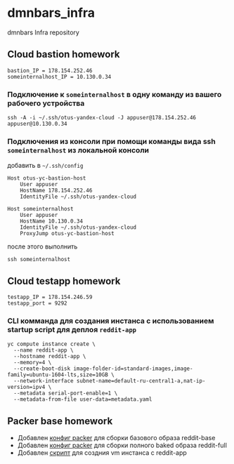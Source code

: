 # dmnbars_infra
dmnbars Infra repository

## Cloud bastion homework

```
bastion_IP = 178.154.252.46
someinternalhost_IP = 10.130.0.34
```

### Подключение к `someinternalhost` в одну команду из вашего рабочего устройства
```shell
ssh -A -i ~/.ssh/otus-yandex-cloud -J appuser@178.154.252.46 appuser@10.130.0.34
```

### Подключения из консоли при помощи команды вида ssh `someinternalhost` из локальной консоли
добавить в `~/.ssh/config`
```
Host otus-yc-bastion-host
    User appuser
    HostName 178.154.252.46
    IdentityFile ~/.ssh/otus-yandex-cloud

Host someinternalhost
    User appuser
    HostName 10.130.0.34
    IdentityFile ~/.ssh/otus-yandex-cloud
    ProxyJump otus-yc-bastion-host
```
после этого выполнить
```shell
ssh someinternalhost
```

## Cloud testapp homework

```
testapp_IP = 178.154.246.59
testapp_port = 9292
```

### CLI комманда для создания инстанса с использованием startup script для деплоя `reddit-app`
```shell
yc compute instance create \
  --name reddit-app \
  --hostname reddit-app \
  --memory=4 \
  --create-boot-disk image-folder-id=standard-images,image-family=ubuntu-1604-lts,size=10GB \
  --network-interface subnet-name=default-ru-central1-a,nat-ip-version=ipv4 \
  --metadata serial-port-enable=1 \
  --metadata-from-file user-data=metadata.yaml
```

## Packer base homework
 * Добавлен [конфиг packer](packer/ubuntu16.json) для сборки базового образа reddit-base
 * Добавлен [конфиг packer](packer/immutable.json) для сборки полного baked образа reddit-full
 * Добавлен [скрипт](config-scripts/create-reddit-vm.sh) для создния vm инстанса с reddit-app
